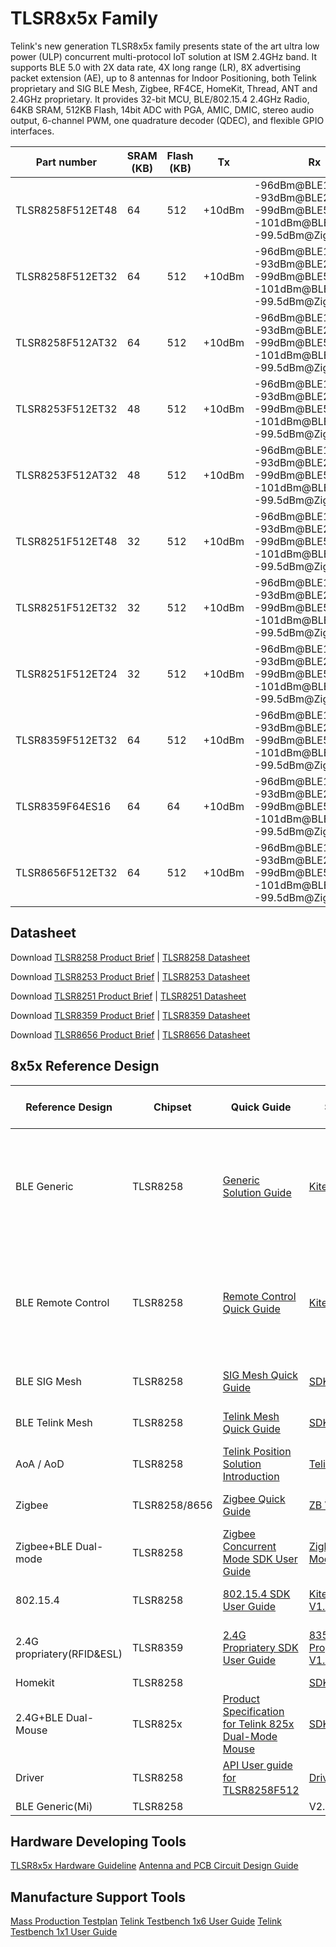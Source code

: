 # TLSR8x5x Family


Telink's new generation TLSR8x5x family presents state of the art ultra low power (ULP) concurrent multi-protocol IoT solution at ISM 2.4GHz band. It supports BLE 5.0 with 2X data rate, 4X long range (LR), 8X advertising packet extension (AE), up to 8 antennas for Indoor Positioning, both Telink proprietary and SIG BLE Mesh, Zigbee, RF4CE, HomeKit, Thread, ANT and 2.4GHz proprietary. It provides 32-bit MCU, BLE/802.15.4 2.4GHz Radio, 64KB SRAM, 512KB Flash, 14bit ADC with PGA, AMIC, DMIC, stereo audio output, 6-channel PWM, one quadrature decoder (QDEC), and flexible GPIO interfaces.

| Part number      | SRAM (KB) | Flash (KB) | Tx     | Rx                                                                             | Power Consumption                                                   | Protocol                      | Package | Size                |
|------------------|-----------|------------|--------|--------------------------------------------------------------------------------|---------------------------------------------------------------------|-------------------------------|---------|---------------------|
| TLSR8258F512ET48 | 64        | 512        | +10dBm | -96dBm@BLE1M -93dBm@BLE2M -99dBm@BLE500K=S2 -101dBm@BLE125K=S8 -99.5dBm@Zigbee | 5.3mA@Rx_fullchip 5.4mA@Tx0dBm_fullchip <1uA@sleep+SRAM 0.4uA@sleep | BLE5.0+LR/Zigbee+AoA/AoD+7816 | QFN48   | 7x7x0.75mm-0.5      |
| TLSR8258F512ET32 | 64        | 512        | +10dBm | -96dBm@BLE1M -93dBm@BLE2M -99dBm@BLE500K=S2 -101dBm@BLE125K=S8 -99.5dBm@Zigbee | 5.3mA@Rx_fullchip 5.4mA@Tx0dBm_fullchip <1uA@sleep+SRAM 0.4uA@sleep | BLE5.0+LR/Zigbee+AoA/AoD+7816 | QFN32   | 5x5x0.75mm-0.5      |
| TLSR8258F512AT32 | 64        | 512        | +10dBm | -96dBm@BLE1M -93dBm@BLE2M -99dBm@BLE500K=S2 -101dBm@BLE125K=S8 -99.5dBm@Zigbee | 5.3mA@Rx_fullchip 5.4mA@Tx0dBm_fullchip <1uA@sleep+SRAM 0.4uA@sleep | BLE5.0+LR/Zigbee+AoA/AoD+7816 | QFN32   | 5x5x0.75mm-0.5      |
| TLSR8253F512ET32 | 48        | 512        | +10dBm | -96dBm@BLE1M -93dBm@BLE2M -99dBm@BLE500K=S2 -101dBm@BLE125K=S8 -99.5dBm@Zigbee | 5.3mA@Rx_fullchip 5.4mA@Tx0dBm_fullchip <1uA@sleep+SRAM 0.4uA@sleep | BLE5.0 with 2Mbps             | QFN32   | 5x5x0.75mm-0.5      |
| TLSR8253F512AT32 | 48        | 512        | +10dBm | -96dBm@BLE1M -93dBm@BLE2M -99dBm@BLE500K=S2 -101dBm@BLE125K=S8 -99.5dBm@Zigbee | 5.3mA@Rx_fullchip 5.4mA@Tx0dBm_fullchip <1uA@sleep+SRAM 0.4uA@sleep | BLE5.0 with 2Mbps             | QFN32   | 5x5x0.75mm-0.5      |
| TLSR8251F512ET48 | 32        | 512        | +10dBm | -96dBm@BLE1M -93dBm@BLE2M -99dBm@BLE500K=S2 -101dBm@BLE125K=S8 -99.5dBm@Zigbee | 5.3mA@Rx_fullchip 5.4mA@Tx0dBm_fullchip <1uA@sleep+SRAM 0.4uA@sleep | BLE5.0                        | QFN48   | 7x7x0.75mm-0.5      |
| TLSR8251F512ET32 | 32        | 512        | +10dBm | -96dBm@BLE1M -93dBm@BLE2M -99dBm@BLE500K=S2 -101dBm@BLE125K=S8 -99.5dBm@Zigbee | 5.3mA@Rx_fullchip 5.4mA@Tx0dBm_fullchip <1uA@sleep+SRAM 0.4uA@sleep | BLE5.0                        | QFN32   | 5x5x0.75mm-0.5      |
| TLSR8251F512ET24 | 32        | 512        | +10dBm | -96dBm@BLE1M -93dBm@BLE2M -99dBm@BLE500K=S2 -101dBm@BLE125K=S8 -99.5dBm@Zigbee | 5.3mA@Rx_fullchip 5.4mA@Tx0dBm_fullchip <1uA@sleep+SRAM 0.4uA@sleep | BLE5.0                        | QFN24   | 4x4x0.75mm-0.5      |
| TLSR8359F512ET32 | 64        | 512        | +10dBm | -96dBm@BLE1M -93dBm@BLE2M -99dBm@BLE500K=S2 -101dBm@BLE125K=S8 -99.5dBm@Zigbee | 5.3mA@Rx_fullchip 5.4mA@Tx0dBm_fullchip <1uA@sleep+SRAM 0.4uA@sleep | 2.4G ESL                      | QFN32   | 5x5x0.75mm-0.5      |
| TLSR8359F64ES16  | 64        | 64         | +10dBm | -96dBm@BLE1M -93dBm@BLE2M -99dBm@BLE500K=S2 -101dBm@BLE125K=S8 -99.5dBm@Zigbee | 5.3mA@Rx_fullchip 5.4mA@Tx0dBm_fullchip <1uA@sleep+SRAM 0.4uA@sleep | 2.4G RFID                     | TSSOP16 | 4.96×4.4×1.2mm-0.65 |
| TLSR8656F512ET32 | 64        | 512        | +10dBm | -96dBm@BLE1M -93dBm@BLE2M -99dBm@BLE500K=S2 -101dBm@BLE125K=S8 -99.5dBm@Zigbee | 5.3mA@Rx_fullchip 5.4mA@Tx0dBm_fullchip <1uA@sleep+SRAM 0.4uA@sleep | Zigbee 3.0                    | QFN32   | 5x5x0.75mm-0.5      |

## Datasheet
Download [TLSR8258 Product Brief](http://wiki.telink-semi.cn/doc/ds/PB_TLSR8258-E_Product%20Brief%20for%20Telink%20BLE%20IEEE802.15.4%20Multi-Standard%20Wireless%20SoC%20TLSR8258.pdf) | [TLSR8258 Datasheet](http://wiki.telink-semi.cn/doc/ds/DS_TLSR8258-E_Datasheet%20for%20Telink%20BLE%20IEEE802.15.4%20Multi-Standard%20Wireless%20SoC%20TLSR8258.pdf)

Download [TLSR8253 Product Brief](http://wiki.telink-semi.cn/doc/ds/PB_TLSR8253-E_Product%20Brief%20for%20Telink%20BLE%20SoC%20TLSR8253.pdf) | [TLSR8253 Datasheet](http://wiki.telink-semi.cn/doc/ds/DS_TLSR8253-E_Datasheet%20for%20Telink%20BLE%20SoC%20TLSR8253.pdf)

Download [TLSR8251 Product Brief](http://wiki.telink-semi.cn/doc/ds/PB_TLSR8251-E_Product%20Brief%20for%20Telink%20BLE%20SoC%20TLSR8251.pdf) | [TLSR8251 Datasheet](http://wiki.telink-semi.cn/doc/ds/DS_TLSR8251-E_Datasheet%20for%20Telink%20BLE%20SoC%20TLSR8251.pdf)

Download [TLSR8359 Product Brief](http://wiki.telink-semi.cn/doc/ds/PB_TLSR8359-E_Product%20Brief%20for%20Telink%20ULP%202.4GHz%20RF%20SoC%20TLSR8359.pdf) | [TLSR8359 Datasheet](http://wiki.telink-semi.cn/doc/ds/DS_TLSR8359-E_Datasheet%20for%20Telink%20ULP%202.4GHz%20RF%20SoC%20TLSR8359.pdf)

Download [TLSR8656 Product Brief](http://wiki.telink-semi.cn/doc/ds/PB_TLSR8656-E_Product%20Brief%20for%20Telink%20ULP%202.4GHz%20RF%20SoC%20TLSR8359.pdf) | [TLSR8656 Datasheet](http://wiki.telink-semi.cn/doc/ds/DS_TLSR8656-E_Datasheet%20for%20Telink%20Zigbee_RF4CE%20SoC%20TLSR8656.pdf)

## 8x5x Reference Design

| Reference Design           | Chipset       | Quick Guide                                           | SDK Download                      | SDK Development Manual                                                        | HW Design Document                               |
|----------------------------|---------------|-------------------------------------------------------|-----------------------------------|-------------------------------------------------------------------------------|--------------------------------------------------|
| BLE Generic                | TLSR8258      | [Generic Solution Guide](http://wiki.telink-semi.cn/dokuwiki/doku.php?id=menu:solution:generic)                                | [Kite BLE SDK V3.3.1](http://wiki.telink-semi.cn/tools_and_sdk/BLE_SDK/8x5x_SDK//ble_sdk.zip)               | [Download Telink BLE SDK Developer Handebook from our Tech forum for NDA users](http://telink-semi.cn/viewtopic.php?f=7&t=638) | [8258 Generic Ref](http://wiki.telink-semi.cn/doc/hw/TLSR8X5X_DevelopmentBoard_TLSR8X5XDK48D.zip)                                 |
| BLE Remote Control         | TLSR8258      | [Remote Control Quick Guide](http://wiki.telink-semi.cn/dokuwiki/doku.php?id=menu:solution:rcu8258)                            | [Kite BLE SDK V3.3.1](http://wiki.telink-semi.cn/tools_and_sdk/BLE_SDK/8x5x_SDK//ble_sdk.zip)               | [Download Telink BLE SDK Developer Handebook from our Tech forum for NDA users](http://telink-semi.cn/viewtopic.php?f=7&t=638)                                                          |  [8258 RCU Ref](http://wiki.telink-semi.cn/doc/hw/TLSR8X5X_AudioRCU_TLSR8X5XRC48D.zip) | [8258 Dongle Ref](http://wiki.telink-semi.cn/doc/hw/TLSR8X5X_Dongle_TLSR8X5XDG48D.zip)                  |
| BLE SIG Mesh               | TLSR8258      | [SIG Mesh Quick Guide](http://wiki.telink-semi.cn/dokuwiki/doku.php?id=menu:solution:mesh)                                  | [SDK V2.9.0 and Tools](http://wiki.telink-semi.cn/telink_shenzhen/SIG_mesh/sig_mesh_sdk.7z)              | [Development Manual](http://wiki.telink-semi.cn/telink_shenzhen/telink_mesh/telink_mesh_doc.7z)                                                           | [8258 Generic Ref](http://wiki.telink-semi.cn/doc/hw/TLSR8X5X_DevelopmentBoard_TLSR8X5XDK48D.zip) | [8258 Dongle Ref](http://wiki.telink-semi.cn/doc/hw/TLSR8X5X_Dongle_TLSR8X5XDG48D.zip)               |
| BLE Telink Mesh            | TLSR8258      | [Telink Mesh Quick Guide](http://wiki.telink-semi.cn/dokuwiki/doku.php?id=menu:solution:telinkmesh)                               | [SDK V1.M and Tools](http://wiki.telink-semi.cn/telink_shenzhen/telink_mesh/telink_mesh_sdk.7z)                | [Development Manual](http://wiki.telink-semi.cn/doc/an/AN_19052900-E_Telink%20Zigbee%20SDK%20Developer%20Manual.pdf)                                                            | [8258 Generic Ref](http://wiki.telink-semi.cn/doc/hw/TLSR8X5X_DevelopmentBoard_TLSR8X5XDK48D.zip) | [8258 Dongle Ref](http://wiki.telink-semi.cn/doc/hw/TLSR8X5X_Dongle_TLSR8X5XDG48D.zip)               |
| AoA / AoD                  | TLSR8258      | [Telink Position Solution Introduction](http://wiki.telink-semi.cn/doc/an/AN_19052700-E_Telink%20Position%20Solution%20Introduction.pdf)                 | [Telink_AOA_AOD_v1.1](http://wiki.telink-semi.cn/tools_and_sdk/BLE_SDK/8x5x_SDK/Telink_AOA_AOD_v1.1.rar)               |                                                                               | [8258 Generic Ref](http://wiki.telink-semi.cn/doc/hw/TLSR8X5X_DevelopmentBoard_TLSR8X5XDK48D.zip) | [8258 Indoor Positioning Board](http://wiki.telink-semi.cn/doc/hw/TLSR8258_Indoor_Positioning_Board_TLSR8258IP48D.rar) |
| Zigbee                     | TLSR8258/8656 | [Zigbee Quick Guide](http://wiki.telink-semi.cn/doc/an/AN_18110500-E_Telink%20Zigbee%20Demo%20User%20Guide.pdf)                                    | [ZB V3.2.1.0 SDK](http://wiki.telink-semi.cn/tools_and_sdk/Zigbee_SDK/82xx_SDK/zigbee_sdk.zip)                   | [Development Manual](http://wiki.telink-semi.cn/doc/an/AN_19052900-E_Telink%20Zigbee%20SDK%20Developer%20Manual.pdf)                                                            | [8258 Generic Ref](http://wiki.telink-semi.cn/doc/hw/TLSR8X5X_DevelopmentBoard_TLSR8X5XDK48D.zip) | [8258 Dongle Ref](http://wiki.telink-semi.cn/doc/hw/TLSR8X5X_Dongle_TLSR8X5XDG48D.zip)               |
| Zigbee+BLE Dual-mode       | TLSR8258      | [Zigbee Concurrent Mode SDK User Guide](http://wiki.telink-semi.cn/tools_and_sdk/Zigbee_SDK/82xx_SDK/zigbee_concurrent_mode_sdk_user_guide.zip)                 | [Zigbee Concurrent Mode SDK V1.0.0](http://wiki.telink-semi.cn/tools_and_sdk/Zigbee_SDK/82xx_SDK/zigbee_concurrent_mode_sdk.zip) | [Zigbee Concurrent Mode SDK User Guide](http://wiki.telink-semi.cn/tools_and_sdk/Zigbee_SDK/82xx_SDK/zigbee_concurrent_mode_sdk_user_guide.zip)                                         |                                                  |
| 802.15.4                   | TLSR8258      | [802.15.4 SDK User Guide](http://wiki.telink-semi.cn/tools_and_sdk/80215P4_SDK/802_15_4_Quick_Start_User_Guide.zip)                               | [Kite 802.15.4 SDK V1.2.1](http://wiki.telink-semi.cn/tools_and_sdk/80215P4_SDK/8x5x_802_15_4_SDK.zip)          | [802.15.4 SDK User Guide](http://wiki.telink-semi.cn/tools_and_sdk/80215P4_SDK/802_15_4_Quick_Start_User_Guide.zip)                                                       | [8258 Generic Ref](http://wiki.telink-semi.cn/doc/hw/TLSR8X5X_DevelopmentBoard_TLSR8X5XDK48D.zip)                                 |
| 2.4G propriatery(RFID&ESL) | TLSR8359      | [2.4G Propriatery SDK User Guide](http://wiki.telink-semi.cn/tools_and_sdk/2_4G_Propriatery_SDK/2_4_g_propriatery_sdk_user_guide.zip)                       | [8359 2.4G Propriatery SDK V1.2.3](http://wiki.telink-semi.cn/tools_and_sdk/2_4G_Propriatery_SDK/8x5x_2_4g_SDK.zip)  | [2.4G Propriatery SDK User Guide](http://wiki.telink-semi.cn/tools_and_sdk/2_4G_Propriatery_SDK/2_4_g_propriatery_sdk_user_guide.zip)                                               | [8359 ESL Ref](http://wiki.telink-semi.cn/doc/hw/TLSR8X5X_ESL_TLSR8X5XEL48D.zip) | [8258 Dongle Ref](http://wiki.telink-semi.cn/doc/hw/TLSR8X5X_Dongle_TLSR8X5XDG48D.zip)                   |
| Homekit                    | TLSR8258      |                                                       | [SDK V3.13.0](http://wiki.telink-semi.cn/telink_shenzhen/homekit/825x/homekit.7z)                       |                                                                               |                                                  |
| 2.4G+BLE Dual-Mouse        | TLSR825x      | [Product Specification for Telink 825x Dual-Mode Mouse](http://wiki.telink-semi.cn/doc/an/PS_19052100-E1_Product%20Specification%20for%20Telink%20825x%20Dual-Mode%20Mouse.pdf) | [SDK V2.4.3](http://wiki.telink-semi.cn/telink_shenzhen/dual_mouse/825x/8258_dual_mouse.7z)                        |                                                                               | [TLSR8X5X Mouse Board](http://wiki.telink-semi.cn/doc/hw/TLSR8258_MouseBoard_TLSR8258MS32D.zip) | [TLSR8X5X Mouse Board](http://wiki.telink-semi.cn/doc/hw/TLSR8258_MouseBoard_TLSR8258MS32D.zip)      |
| Driver                     | TLSR8258      | [API User guide for TLSR8258F512](http://wiki.telink-semi.cn/driver/doc/kite/html/index.html)                       | [Driver Library V1.0.0](http://wiki.telink-semi.cn/driver/src/kite/Driver_Library.zip)             |                                                                               |                                                  |
| BLE Generic(Mi)            | TLSR8258      |                                                       | V2.1.0                            |                                                                               |                                                  |

## Hardware Developing Tools

[TLSR8x5x Hardware Guideline](http://wiki.telink-semi.cn/doc/an/AN_18110700-EC_TLSR8x5x%20Hardware%20Design%20Guide.pdf)
[Antenna and PCB Circuit Design Guide](http://wiki.telink-semi.cn/doc/an/AN_16080500-E_Telink%20Antenna%20Design%20Guide.pdf)

## Manufacture Support Tools

[Mass Production Testplan](http://wiki.telink-semi.cn/doc/an/AN_16071800-E_Telink%20Mass%20Production%20Program%20And%20Test%20Plan.pdf)
[Telink Testbench 1x6 User Guide](http://wiki.telink-semi.cn/doc/an/AN_18071200-E_Assembly%20and%20Maintenance%20Manual%20for%20Telink%20BLE%201x6%20Test%20System%203.2.pdf)
[Telink Testbench 1x1 User Guide](http://wiki.telink-semi.cn/doc/an/AN_16052600-E_Assembly%20and%20Maintenance%20Manual%20for%20Telink%20BLE%201x1%20Test%20System%202.1.pdf)
